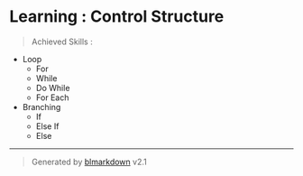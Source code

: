 # Learning : Control Structure
> Achieved Skills :

+ Loop
    - For
    - While
    - Do While
    - For Each
+ Branching
    - If
    - Else If
    - Else

---
> Generated by [blmarkdown](https://github.com/bearaujus/blmarkdown) v2.1
